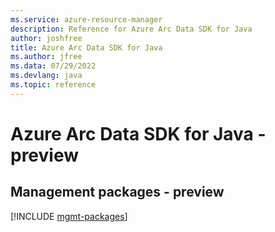 ```yaml
---
ms.service: azure-resource-manager
description: Reference for Azure Arc Data SDK for Java
author: joshfree
title: Azure Arc Data SDK for Java
ms.author: jfree
ms.data: 07/29/2022
ms.devlang: java
ms.topic: reference
---
```

# Azure Arc Data SDK for Java - preview

## Management packages - preview
[!INCLUDE [mgmt-packages](arc-data-mgmt-index.md)]